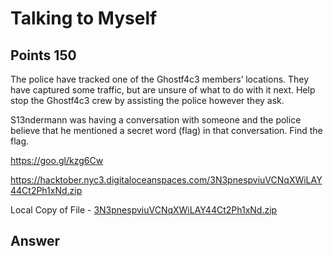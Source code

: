 # Talking to Myself

## Points 150

The police have tracked one of the Ghostf4c3 members’ locations. They have captured some traffic, but are unsure of what to do with it next. Help stop the Ghostf4c3 crew by assisting the police however they ask.

S13ndermann was having a conversation with someone and the police believe that he mentioned a secret word (flag) in that conversation. Find the flag.

https://goo.gl/kzg6Cw

https://hacktober.nyc3.digitaloceanspaces.com/3N3pnespviuVCNqXWiLAY44Ct2Ph1xNd.zip

Local Copy of File - [3N3pnespviuVCNqXWiLAY44Ct2Ph1xNd.zip](files/3N3pnespviuVCNqXWiLAY44Ct2Ph1xNd.zip)

## Answer